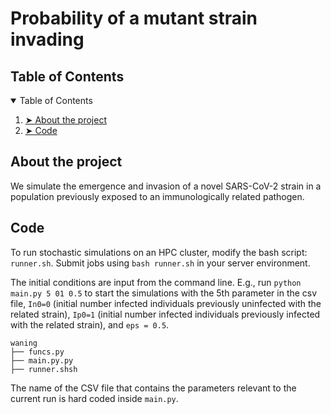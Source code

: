# Probability of a mutant strain invading

<h2 id="table-of-contents"> Table of Contents</h2>

<details open="open">
  <summary>Table of Contents</summary>
  <ol>
    <li><a href="#about-the-project"> ➤ About the project</a></li>
    <li><a href="#Code"> ➤ Code</a></li>
  </ol>
</details>

<h2 id="about-the-project"> About the project</h2>
We simulate the emergence and invasion of a novel SARS-CoV-2 strain in a population previously exposed to an immunologically related pathogen.

<h2 id="Code"> Code</h2>

To run stochastic simulations on an HPC cluster, modify the bash script: `runner.sh`. Submit jobs using `bash runner.sh` in your server environment. 

The initial conditions are input from the command line. E.g., run `python main.py 5 01 0.5` to start the simulations with the 5th parameter in the csv file, `In0=0` (initial number infected individuals previously uninfected with the related strain), `Ip0=1` (initial number infected individuals previously infected with the related strain), and `eps = 0.5`. 

    waning
    ├── funcs.py
    ├── main.py.py
    ├── runner.shsh
   
   
The name of the CSV file that contains the parameters relevant to the current run is hard coded inside `main.py`.
<!-- To create the figures in jupyter notebooks. 

    notebooks
    ├── Bifurcation_diagram.ipynb
    ├── Cross_immunity_protection.ipynb
    ├── Distribution_susceptibles.ipynb
    ├── Example_stochastic_simulations.ipynb
    └── Prob_emergence.ipynb
     -->
